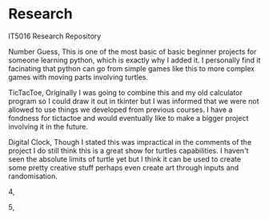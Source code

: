 # Research
IT5016 Research Repository

Number Guess, This is one of the most basic of basic beginner projects for someone learning python, which is exactly why I added it. I personally find it facinating that python can go from simple games like this to more complex games with moving parts involving turtles.

TicTacToe, Originally I was going to combine this and my old calculator program so I could draw it out in tkinter but I was informed that we were not allowed to use things we developed from previous courses. I have a fondness for tictactoe and would eventually like to make a bigger project involving it in the future.

Digital Clock, Though I stated this was impractical in the comments of the project I do still think this is a great show for turtles capabilities. I haven't seen the absolute limits of turtle yet but I think it can be used to create some pretty creative stuff perhaps even create art through inputs and randomisation.

4,

5,
